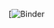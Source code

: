 
[![Binder](https://mybinder.org/v2/gh/gmineo/FinancialCharts/master?Financial-Charts-and-Visuals-With-Plotly-in-Python.ipynb)

